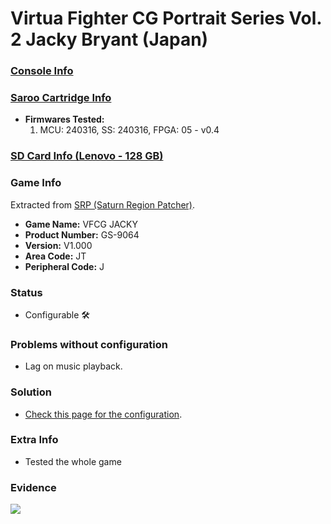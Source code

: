 # Virtua Fighter CG Portrait Series Vol. 2 Jacky Bryant (Japan)

### [Console Info](../../../../../Info/Consoles/VA13/README.md)

### [Saroo Cartridge Info](../../../../../Info/Cartridges/RetroGameParadiseStore/1.32F/README.md)

- <b>Firmwares Tested:</b>
  1. MCU: 240316, SS: 240316, FPGA: 05 - v0.4

### [SD Card Info (Lenovo - 128 GB)](../../../../../Info/SdCards/Lenovo/128GB/fat32/README.md)

### Game Info

Extracted from [SRP (Saturn Region Patcher)](https://segaxtreme.net/resources/saturn-region-patcher.81/download).

- <b>Game Name:</b> VFCG JACKY
- <b>Product Number:</b> GS-9064
- <b>Version:</b> V1.000
- <b>Area Code:</b> JT
- <b>Peripheral Code:</b> J

### Status

- Configurable :hammer_and_wrench:

### Problems without configuration

- Lag on music playback.

### Solution

- [Check this page for the configuration](https://github.com/williamdsw/saroo-configuration-list/blob/master/Regions/Retails/Japan/GS-9064/README.md).

### Extra Info

- Tested the whole game

### Evidence

[![](https://img.youtube.com/vi/fMtL1HAUmT4/0.jpg)](https://www.youtube.com/watch?v=fMtL1HAUmT4)
